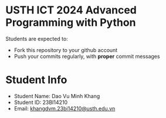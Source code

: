 USTH ICT 2024 Advanced Programming with Python
=====================================================

Students are expected to:
* Fork this repository to your github account
* Push your commits regularly, with **proper** commit messages


Student Info
=========================

* Student Name: Dao Vu Minh Khang
* Student ID: 23BI14210
* Email: khangdvm.23bi14210@usth.edu.vn

